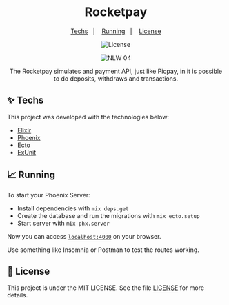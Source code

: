 <h1 align="center">Rocketpay</h1>

<p align="center">
  <a href="#-techs">Techs</a>&nbsp;&nbsp;&nbsp;|&nbsp;&nbsp;&nbsp;
  <a href="#-running">Running</a>&nbsp;&nbsp;&nbsp;|&nbsp;&nbsp;&nbsp;
  <a href="#-licença">License</a>
</p>

<p align="center">
  <img alt="License" src="https://img.shields.io/static/v1?label=license&message=MIT&color=8257E5&labelColor=000000">
</p>
<p align="center">
  <img src="https://img.shields.io/static/v1?label=NLW&message=04&color=8257E5&labelColor=000000" alt="NLW 04" />
</p>


<p align="center">
The Rocketpay simulates and payment API, just like Picpay, in it is possible to do deposits, withdraws and transactions.
</p>

## ✨ Techs

This project was developed with the technologies below:

- [Elixir](https://github.com/elixir-lang/elixir)
- [Phoenix](https://github.com/phoenixframework/phoenix)
- [Ecto](https://github.com/elixir-ecto/ecto)
- [ExUnit](https://github.com/elixir-lang/elixir/blob/master/lib/ex_unit/lib/ex_unit.ex)

## 📈 Running

To start your Phoenix Server:

- Install dependencies with `mix deps.get`
- Create the database and run the migrations with `mix ecto.setup`
- Start server with `mix phx.server`

Now you can access [`localhost:4000`](http://localhost:4000) on your browser.

Use something like Insomnia or Postman to test the routes working.

## 📄 License

This project is under the MIT LICENSE. See the file [LICENSE](LICENSE.md) for more details.
